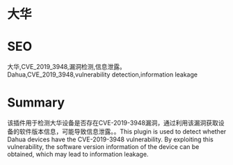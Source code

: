 # 大华
# SEO
大华,CVE_2019_3948,漏洞检测,信息泄露。Dahua,CVE_2019_3948,vulnerability detection,information leakage
# Summary
该插件用于检测大华设备是否存在CVE-2019-3948漏洞，通过利用该漏洞获取设备的软件版本信息，可能导致信息泄露。。This plugin is used to detect whether Dahua devices have the CVE-2019-3948 vulnerability. By exploiting this vulnerability, the software version information of the device can be obtained, which may lead to information leakage.

